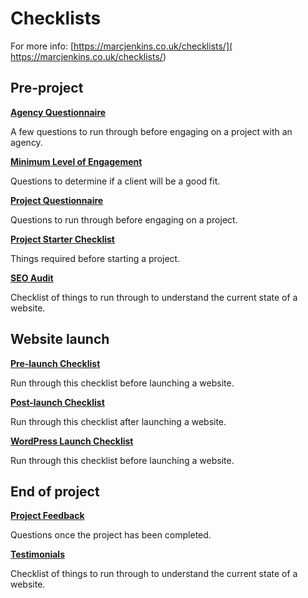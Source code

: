 # Checklists

For more info:  [https://marcjenkins.co.uk/checklists/]( https://marcjenkins.co.uk/checklists/)

## Pre-project

**[Agency Questionnaire](agency-questionnaire.taskpaper)**

A few questions to run through before engaging on a project with an agency.

**[Minimum Level of Engagement](minimum-level-of-engagement.taskpaper)**

Questions to determine if a client will be a good fit.

**[Project Questionnaire](project-questionnaire.taskpaper)**

Questions to run through before engaging on a project.

**[Project Starter Checklist](project-starter-checklist.taskpaper)**

Things required before starting a project.

**[SEO Audit](seo-audit.taskpaper)**

Checklist of things to run through to understand the current state of a website.

## Website launch

**[Pre-launch Checklist](pre-launch.taskpaper)**

Run through this checklist before launching a website.

**[Post-launch Checklist](post-launch.taskpaper)**

Run through this checklist after launching a website.

**[WordPress Launch Checklist](wordpress-launch.taskpaper)**

Run through this checklist before launching a website.

## End of project

**[Project Feedback](project-feedback.taskpaper)**

Questions once the project has been completed.

**[Testimonials](testimonials.taskpaper)**

Checklist of things to run through to understand the current state of a website.
